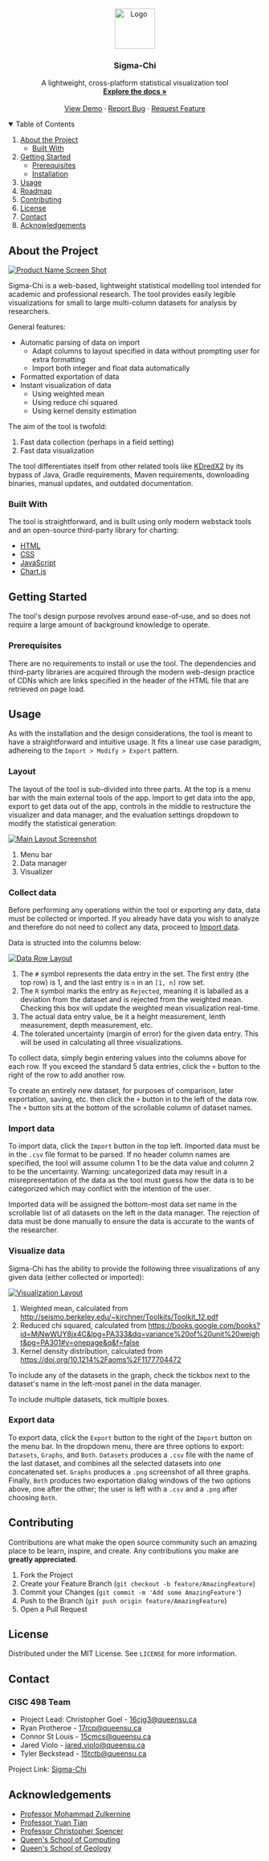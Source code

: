 <!-- PROJECT LOGO -->
<br />
<p align="center">
  <a href="https://github.com/becker1998/Sigma-Chi">
    <img src="images/logo.png" alt="Logo" width="80" height="80">
  </a>

  <h3 align="center">Sigma-Chi</h3>

  <p align="center">
    A lightweight, cross-platform statistical visualization tool
    <br />
    <a href="https://github.com/becker1998/Sigma-Chi"><strong>Explore the docs »</strong></a>
    <br />
    <br />
    <a href="https://github.com/becker1998/Sigma-Chi">View Demo</a>
    ·
    <a href="https://github.com/becker1998/Sigma-Chi/issues">Report Bug</a>
    ·
    <a href="https://github.com/becker1998/Sigma-Chi/issues">Request Feature</a>
  </p>
</p>



<!-- TABLE OF CONTENTS -->
<details open="open">
  <summary>Table of Contents</summary>
  <ol>
    <li>
      <a href="#about-the-project">About the Project</a>
      <ul>
        <li><a href="#built-with">Built With</a></li>
      </ul>
    </li>
    <li>
      <a href="#getting-started">Getting Started</a>
      <ul>
        <li><a href="#prerequisites">Prerequisites</a></li>
        <li><a href="#installation">Installation</a></li>
      </ul>
    </li>
    <li><a href="#usage">Usage</a></li>
    <li><a href="#roadmap">Roadmap</a></li>
    <li><a href="#contributing">Contributing</a></li>
    <li><a href="#license">License</a></li>
    <li><a href="#contact">Contact</a></li>
    <li><a href="#acknowledgements">Acknowledgements</a></li>
  </ol>
</details>



<!-- ABOUT THE PROJECT -->
## About the Project

[![Product Name Screen Shot][product-screenshot]](https://github.com/becker1998/Sigma-Chi)

Sigma-Chi is a web-based, lightweight statistical modelling tool intended for academic and professional research. The tool provides easily legible visualizations for small to large multi-column datasets for analysis by researchers.

General features:
* Automatic parsing of data on import
    * Adapt columns to layout specified in data without prompting user for extra formatting
    * Import both integer and float data automatically
* Formatted exportation of data
* Instant visualization of data
    * Using weighted mean
    * Using reduce chi squared
    * Using kernel density estimation

The aim of the tool is twofold:
1. Fast data collection (perhaps in a field setting)
2. Fast data visualization

The tool differentiates itself from other related tools like [KDredX2](https://github.com/miladghaznavi/KDredX2) by its bypass of Java, Gradle requirements, Maven requirements, downloading binaries, manual updates, and outdated documentation.

### Built With

The tool is straightforward, and is built using only modern webstack tools and an open-source third-party library for charting:
* [HTML](https://html.spec.whatwg.org/)
* [CSS](https://www.w3.org/TR/CSS/#css)
* [JavaScript](https://javascript.com)
* [Chart.js](https://www.chartjs.org)

<!-- GETTING STARTED -->
## Getting Started

The tool's design purpose revolves around ease-of-use, and so does not require a large amount of background knowledge to operate.

### Prerequisites

There are no requirements to install or use the tool. The dependencies and third-party libraries are acquired through the modern web-design practice of CDNs which are links specified in the header of the HTML file that are retrieved on page load.

<!-- USAGE EXAMPLES -->
## Usage

As with the installation and the design considerations, the tool is meant to have a straightforward and intuitive usage. It fits a linear use case paradigm, adhereing to the `Import > Modify > Export` pattern.

### Layout

The layout of the tool is sub-divided into three parts. At the top is a menu bar with the main external tools of the app. Import to get data into the app, export to get data out of the app, controls in the middle to restructure the visualizer and data manager, and the evaluation settings dropdown to modify the statistical generation:

[![Main Layout Screenshot][main-layout-screenshot]](https://github.com/becker1998/Sigma-Chi)

1. Menu bar
2. Data manager
3. Visualizer

### Collect data

Before performing any operations within the tool or exporting any data, data must be collected or imported. If you already have data you wish to analyze and therefore do not need to collect any data, proceed to <a href="#import-data">Import data</a>.

Data is structed into the columns below:

[![Data Row Layout][data-row-layout-screenshot]](https://github.com/becker1998/Sigma-Chi)

1. The `#` symbol represents the data entry in the set. The first entry (the top row) is 1, and the last entry is `n` in an `[1, n]` row set.
2. The `R` symbol marks the entry as `Rejected`, meaning it is laballed as a deviation from the dataset and is rejected from the weighted mean. Checking this box will update the weighted mean visualization real-time.
3. The actual data entry value, be it a height measurement, lenth measurement, depth measurement, etc.
4. The tolerated uncertainty (margin of error) for the given data entry. This will be used in calculating all three visualizations.

To collect data, simply begin entering values into the columns above for each row. If you exceed the standard 5 data entries, click the `+` button to the right of the row to add another row.

To create an entirely new dataset, for purposes of comparison, later exportation, saving, etc. then click the `+` button in to the left of the data row. The `+` button sits at the bottom of the scrollable column of dataset names.

### Import data

To import data, click the `Import` button in the top left. Imported data must be in the `.csv` file format to be parsed. If no header column names are specified, the tool will assume column 1 to be the data value and column 2 to be the uncertainty. Warning: uncategorized data may result in a misrepresentation of the data as the tool must guess how the data is to be categorized which may conflict with the intention of the user.

Imported data will be assigned the bottom-most data set name in the scrollable list of all datasets on the left in the data manager. The rejection of data must be done manually to ensure the data is accurate to the wants of the researcher. 

### Visualize data

Sigma-Chi has the ability to provide the following three visualizations of any given data (either collected or imported):

[![Visualization Layout][visualization-layout-screenshot]](https://github.com/becker1998/Sigma-Chi)

1. Weighted mean, calculated from http://seismo.berkeley.edu/~kirchner/Toolkits/Toolkit_12.pdf
2. Reduced chi squared, calculated from https://books.google.com/books?id=MjNwWUY8jx4C&lpg=PA333&dq=variance%20of%20unit%20weight&pg=PA301#v=onepage&q&f=false 
3. Kernel density distribution, calculated from https://doi.org/10.1214%2Faoms%2F1177704472 

To include any of the datasets in the graph, check the tickbox next to the dataset's name in the left-most panel in the data manager.

To include multiple datasets, tick multiple boxes.

### Export data

To export data, click the `Export` button to the right of the `Import` button on the menu bar. In the dropdown menu, there are three options to export: `Datasets`, `Graphs`, and `Both`. `Datasets` produces a `.csv` file with the name of the last dataset, and combines all the selected datasets into one concatenated set. `Graphs` produces a `.png` screenshot of all three graphs. Finally, `Both` produces two exportation dialog windows of the two options above, one after the other; the user is left with a `.csv` and a `.png` after choosing `Both`.

<!-- CONTRIBUTING -->
## Contributing

Contributions are what make the open source community such an amazing place to be learn, inspire, and create. Any contributions you make are **greatly appreciated**.

1. Fork the Project
2. Create your Feature Branch (`git checkout -b feature/AmazingFeature`)
3. Commit your Changes (`git commit -m 'Add some AmazingFeature'`)
4. Push to the Branch (`git push origin feature/AmazingFeature`)
5. Open a Pull Request

<!-- LICENSE -->
## License

Distributed under the MIT License. See `LICENSE` for more information.

<!-- CONTACT -->
## Contact

### CISC 498 Team
* Project Lead: Christopher Goel - 16cjg3@queensu.ca
* Ryan Protheroe - 17rcp@queensu.ca
* Connor St Louis - 15cmcs@queensu.ca
* Jared Violo - jared.violo@queensu.ca
* Tyler Beckstead - 15tctb@queensu.ca

Project Link: [Sigma-Chi](https://github.com/becker1998/Sigma-Chi)

<!-- ACKNOWLEDGEMENTS -->
## Acknowledgements
* [Professor Mohammad Zulkernine](https://research.cs.queensu.ca/home/mzulker/)
* [Professor Yuan Tian](https://sophiaytian.com)
* [Professor Christopher Spencer](https://www.queensu.ca/geol/christopher-spencer)
* [Queen's School of Computing](https://www.cs.queensu.ca)
* [Queen's School of Geology](https://www.queensu.ca/geol/home)

<!-- MARKDOWN LINKS & IMAGES -->
<!-- https://www.markdownguide.org/basic-syntax/#reference-style-links -->
[product-screenshot]: images/screenshot.png
[main-layout-screenshot]: images/main_layout.png
[data-row-layout-screenshot]: images/data_row_layout.png
[visualization-layout-screenshot]: images/visualization_layout.png
